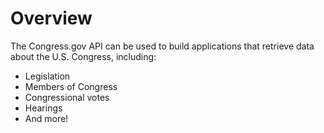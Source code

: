 # Overview

The Congress.gov API can be used to build applications that retrieve data about the U.S. Congress, including:

- Legislation
- Members of Congress
- Congressional votes
- Hearings
- And more!
